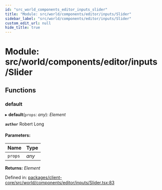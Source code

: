 ```yaml
---
id: "src_world_components_editor_inputs_slider"
title: "Module: src/world/components/editor/inputs/Slider"
sidebar_label: "src/world/components/editor/inputs/Slider"
custom_edit_url: null
hide_title: true
---
```


# Module: src/world/components/editor/inputs/Slider

## Functions

### default

▸ **default**(`props`: *any*): *Element*

**`author`** Robert Long

#### Parameters:

Name | Type |
:------ | :------ |
`props` | *any* |

**Returns:** *Element*

Defined in: [packages/client-core/src/world/components/editor/inputs/Slider.tsx:83](https://github.com/xr3ngine/xr3ngine/blob/673ad6a5f/packages/client-core/src/world/components/editor/inputs/Slider.tsx#L83)
